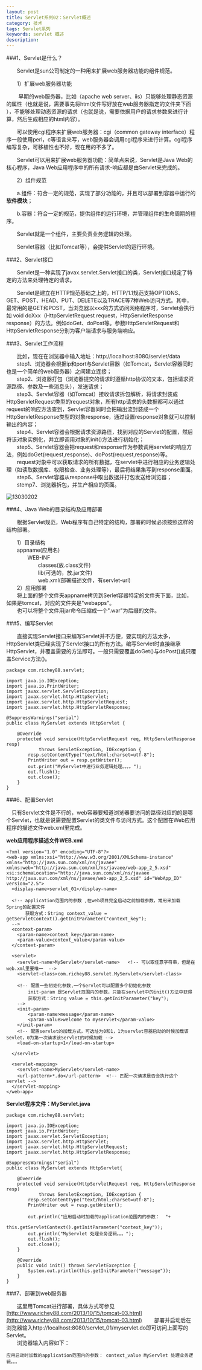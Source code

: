 ```yaml
---
layout: post
title: Servlet系列02：Servlet概述
category: 技术
tags: Servlet系列
keywords: servlet 概述
description: 
---
```


###1、Servlet是什么？

　　Servlet是sun公司制定的一种用来扩展web服务器功能的组件规范。

　　1）扩展web服务器功能

　　 早期的web服务器，比如（apache web server、iis）只能够处理静态资源的属性（也就是说，需要事先将html文件写好放在web服务器指定的文件夹下面 ），不能够处理动态资源的请求（也就是说，需要依据用户的请求参数来进行计算，然后生成相应的html内容）。

　　可以使用cgi程序来扩展web服务器：cgi（common gateway interface）程序一般使用perl，c等语言来写，web服务器会调用cgi程序来进行计算。cgi程序编写复杂，可移植性也不好，现在用的不多了。

　　Servlet可以用来扩展web服务器功能：简单点来说，Servlet是Java Web的核心程序，Java Web应用程序中的所有请求-响应都是由Servlet来完成的。

　　2）组件规范

　　a.组件：符合一定的规范，实现了部分功能的，并且可以部署到容器中运行的**软件模块**；

　　b.容器：符合一定的规范，提供组件的运行环境，并管理组件的生命周期的程序。

　　Servlet就是一个组件，主要负责业务逻辑的处理。

　　Servlet容器（比如Tomcat等），会提供Servlet的运行环境。


###2、Servlet接口

　　Servlet是一种实现了javax.servlet.Servlet接口的类，Servlet接口规定了特定的方法来处理特定的请求。

　　Servlet是建立在HTTP规范基础之上的，HTTP/1.1规范支持OPTIONS、GET、POST、HEAD、PUT、DELETE以及TRACE等7种Web访问方式。其中，最常用的是GET和POST，当浏览器以xxx的方式访问网络程序时，Servlet会执行如 void doXxx（HttpServletRequest request，HttpServletResponse response）的方法。例如doGet、doPost等。参数HttpServletRequest和HttpServletResponse分别为客户端请求与服务端响应。

###3、Servlet工作流程

　　比如，现在在浏览器中输入地址：http://localhost:8080/servlet/data   
　　step1、浏览器会根据ip和port与Servlet容器（如Tomcat，Servlet容器同时也是一个简单的web服务器）之间建立连接；  
　　step2、浏览器打包（浏览器提交的请求时遵循http协议的文本，包括请求资源路径、参数及一些消息头），发送请求；  
　　step3、Servlet容器（如Tomcat）接收请求拆包解析，将请求封装成HttpServletRequest类型的request对象，所有http请求的头数据都可以通过request的响应方法查到，Servlet容器同时会把输出流封装成一个HttpServletResponse类型的对象response，通过设置response对象就可以控制输出的内容；  
　　step4、Servlet容器会根据请求资源路径，找到对应的Servlet的配置，然后将该对象实例化，并立即调用对象的init()方法进行初始化；  
　　step5、Servlet容器会把request和response作为参数调用servlet的响应方法，例如doGet(request,response)、doPost(request,response)等。  
　　request对象中可以获取请求的所有数据，在servlet中进行相应的业务逻辑处理（如读取数据库、权限检查、业务处理等），最后将结果集写到response里面。  
　　step6、Servlet容器从response中取出数据并打包发送给浏览器；  
　　stemp7、浏览器拆包，并生产相应的页面。	

![13030202](/public/img/tec/servlet01.png)

###4、Java Web的目录结构及应用部署

　　根据Servlet规范，Web程序有自己特定的结构，部署的时候必须按照这样的结构部署。 

　　1）目录结构  
　　appname(应用名)   
　　　　WEB-INF   
　　　　　　classes(放.class文件)   
　　　　　　lib(可选的，放.jar文件)   
　　　　　　web.xml(部署描述文件，有servlet-url)  
　　2）应用部署  
　　将上面的整个文件夹appname拷贝到Serlet容器特定的文件夹下面，比如，如果是tomcat，对应的文件夹是"webapps"。  
 　　也可以将整个文件用jar命令压缩成一个".war"为后缀的文件。

###5、编写Servlet

　　直接实现Servlet接口来编写Servlet并不方便，要实现的方法太多，HttpServlet类已经实现了Servlet接口的所有方法。编写Servlet时直接继承HttpServlet，并覆盖需要的方法即可。一般只需要覆盖doGet()与doPost()或只覆盖Service方法()。

	package com.richey88.servlet;
	
	import java.io.IOException;
	import java.io.PrintWriter;
	import javax.servlet.ServletException;
	import javax.servlet.http.HttpServlet;
	import javax.servlet.http.HttpServletRequest;
	import javax.servlet.http.HttpServletResponse;
	
	@SuppressWarnings("serial")
	public class MyServlet extends HttpServlet {
		
		@Override
		protected void service(HttpServletRequest req, HttpServletResponse resp)
				throws ServletException, IOException {
			resp.setContentType("text/html;charset=utf-8");
			PrintWriter out = resp.getWriter();
			out.print("MyServlet中进行业务逻辑处理。。。。");
			out.flush();
			out.close();
		}
	}

###6、配置Servlet

　只有Servlet文件是不行的，web容器要知道浏览器要访问的路径对应的的是哪个Servlet，也就是说需要配置Servlet的类文件与访问方式。这个配置在Web应用程序的描述文件web.xml里完成。 

**web应用程序描述文件WEB.xml**

	<?xml version="1.0" encoding="UTF-8"?>
	<web-app xmlns:xsi="http://www.w3.org/2001/XMLSchema-instance" xmlns="http://java.sun.com/xml/ns/javaee" xmlns:web="http://java.sun.com/xml/ns/javaee/web-app_2_5.xsd" xsi:schemaLocation="http://java.sun.com/xml/ns/javaee http://java.sun.com/xml/ns/javaee/web-app_2_5.xsd" id="WebApp_ID" version="2.5">
	  <display-name>servlet_01</display-name>
	  
	  <!-- application范围内的参数 ,在web项目完全启动之前加载参数，常用来加载Spring的配置文件
	  	   获取方式：String context_value = getServletContext().getInitParameter("context_key");
	  -->
	  <context-param>
	  	<param-name>context_key</param-name>
	  	<param-value>context_value</param-value>
	  </context-param>
	  
	  <servlet>
	  	<servlet-name>MyServlet</servlet-name>   <!-- 可以取任意字符串，但是在web.xml里要唯一  -->
	  	<servlet-class>com.richey88.servlet.MyServlet</servlet-class>
	  	
	  	<!-- 配置一些初始化参数,一个Servlet可以配置多个初始化参数 
	  		init-param 是Servlet范围内的参数，只能在servlet中的init()方法中获得
	  		获取方式：String value = this.getInitParameter("key");
	  	-->
	  	<init-param> 
	  		<param-name>message</param-name>
	  		<param-value>welcome to myservlet</param-value>
	  	</init-param>
	  	<!-- 配置servlet的加载方式，可选址为0和1，1为servlet容器启动的时候加载该Sevlet，0为第一次请求该Servlet的时候加载 -->
	  	<load-on-startup>1</load-on-startup> 
	  
	  </servlet>
	  
	  <servlet-mapping>
	  	<servlet-name>MyServlet</servlet-name>
	    <url-pattern>*.do</url-pattern>  <!-- 匹配一次请求是否会执行这个servlet -->
	  </servlet-mapping>
	</web-app>

**Servlet程序文件：MyServlet.java**

	package com.richey88.servlet;
	
	import java.io.IOException;
	import java.io.PrintWriter;
	import javax.servlet.ServletException;
	import javax.servlet.http.HttpServlet;
	import javax.servlet.http.HttpServletRequest;
	import javax.servlet.http.HttpServletResponse;
	
	@SuppressWarnings("serial")
	public class MyServlet extends HttpServlet{
	
		@Override
		protected void service(HttpServletRequest req, HttpServletResponse resp)
				throws ServletException, IOException {
			resp.setContentType("text/html;charset=utf-8");
			PrintWriter out = resp.getWriter();
			
			out.println("应用启动时加载的application范围内的参数：  "+
								this.getServletContext().getInitParameter("context_key"));
			out.println("MyServlet 处理业务逻辑。。。");
			out.flush();
			out.close();
		}
		
		@Override
		public void init() throws ServletException {
			System.out.println(this.getInitParameter("message"));
		}
	}


###7、部署到web服务器

　　这里用Tomcat进行部署，具体方式可参见[http://www.richey88.com/2013/10/15/tomcat-03.html](http://www.richey88.com/2013/10/15/tomcat-03.html)
　　部署并启动后在浏览器输入http://localhost:8080/servlet_01/myservlet.do即可访问上面写的Servlet。  
　　浏览器输入内容如下：  

	应用启动时加载的application范围内的参数： context_value MyServlet 处理业务逻辑。。。

